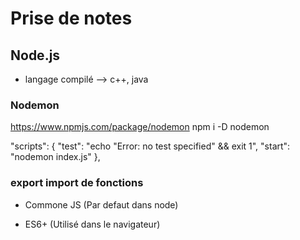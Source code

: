 # Prise de notes

## Node.js

- langage compilé --> c++, java

### Nodemon
https://www.npmjs.com/package/nodemon
npm i -D nodemon

"scripts": {
    "test": "echo \"Error: no test specified\" && exit 1",
    "start": "nodemon index.js"
},

### export import de fonctions
- Commone JS (Par defaut dans node)

- ES6+ (Utilisé dans le navigateur)